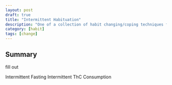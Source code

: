 ```yaml
---
layout: post
draft: true
title: "Intermittent Habituation"
description: "One of a collection of habit changing/coping techniques for hard to change habits"
category: [habit]
tags: [change]
---
```


## Summary

fill out

Intermittent Fasting
Intermittent ThC Consumption
